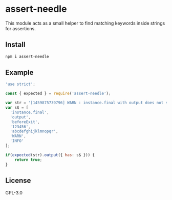 # assert-needle

This module acts as a small helper to find matching keywords inside strings for assertions.

## Install

```bash
npm i assert-needle
```

## Example

```js
'use strict';

const { expected } = require('assert-needle');

var str = '[1459875739796] WARN : instance.final with output does not support flushing [1459875739796] INFO  (123456 on abcdefghijklmnopqr): beforeExit';
var s$ = [
  'instance.final',
  'output',
  'beforeExit',
  '123456',
  'abcdefghijklmnopqr',
  'WARN',
  'INFO'
];

if(expected(str).output({ has: s$ })) {
    return true;
}
```

## License

GPL-3.0
